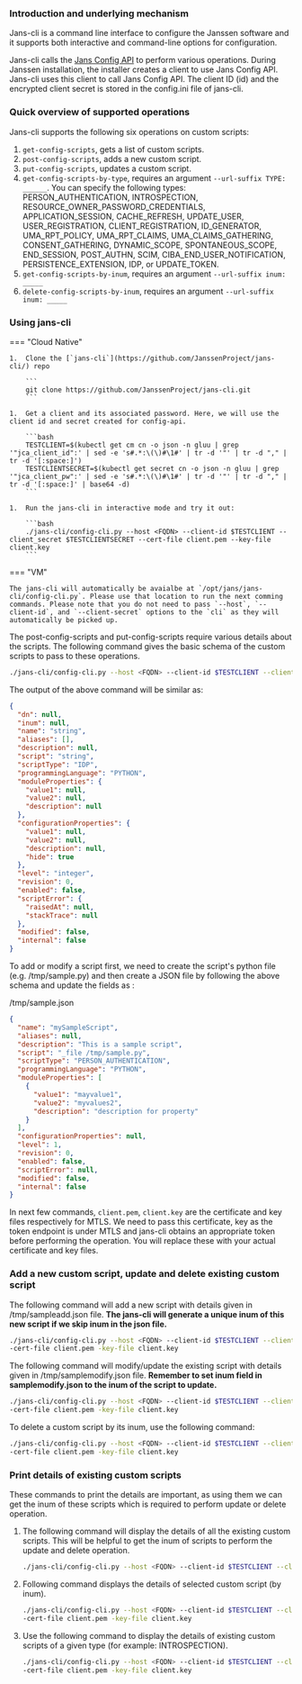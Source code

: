 ### Introduction and underlying mechanism
Jans-cli is a command line interface to configure the Janssen software and it supports both interactive and command-line options for configuration. 

Jans-cli calls the [Jans Config API](https://github.com/JanssenProject/jans-config-api) to perform various operations. During Janssen installation, the installer creates a client to use Jans Config API. Jans-cli uses this client to call Jans Config API. The client ID (id) and the encrypted client secret is stored in the config.ini file of jans-cli. 

### Quick overview of supported operations 
  
Jans-cli supports the following six operations on custom scripts: 

1. `get-config-scripts`, gets a list of custom scripts.
2. `post-config-scripts`, adds a new custom script.
3. `put-config-scripts`, updates a custom script.
4. `get-config-scripts-by-type`, requires an argument `--url-suffix TYPE: ______`.  You can specify the following types: PERSON_AUTHENTICATION, INTROSPECTION, RESOURCE_OWNER_PASSWORD_CREDENTIALS, APPLICATION_SESSION, CACHE_REFRESH, UPDATE_USER, USER_REGISTRATION, CLIENT_REGISTRATION, ID_GENERATOR, UMA_RPT_POLICY, UMA_RPT_CLAIMS, UMA_CLAIMS_GATHERING, CONSENT_GATHERING, DYNAMIC_SCOPE, SPONTANEOUS_SCOPE, END_SESSION, POST_AUTHN, SCIM, CIBA_END_USER_NOTIFICATION, PERSISTENCE_EXTENSION, IDP, or UPDATE_TOKEN. 
5. `get-config-scripts-by-inum`, requires an argument `--url-suffix inum: _____`
6. `delete-config-scripts-by-inum`, requires an argument `--url-suffix inum: _____`

### Using jans-cli

=== "Cloud Native"

    1.  Clone the [`jans-cli`](https://github.com/JanssenProject/jans-cli/) repo 
    
        ```
        git clone https://github.com/JanssenProject/jans-cli.git
        ```
    
    1.  Get a client and its associated password. Here, we will use the client id and secret created for config-api.
       
        ```bash
        TESTCLIENT=$(kubectl get cm cn -o json -n gluu | grep '"jca_client_id":' | sed -e 's#.*:\(\)#\1#' | tr -d '"' | tr -d "," | tr -d '[:space:]')
        TESTCLIENTSECRET=$(kubectl get secret cn -o json -n gluu | grep '"jca_client_pw":' | sed -e 's#.*:\(\)#\1#' | tr -d '"' | tr -d "," | tr -d '[:space:]' | base64 -d)
        ```
                
    1.  Run the jans-cli in interactive mode and try it out: 
       
        ```bash
        ./jans-cli/config-cli.py --host <FQDN> --client-id $TESTCLIENT --client_secret $TESTCLIENTSECRET --cert-file client.pem --key-file client.key
        ```
        
=== "VM"
 
    The jans-cli will automatically be avaialbe at `/opt/jans/jans-cli/config-cli.py`. Please use that location to run the next comming commands. Please note that you do not need to pass `--host`, `--client-id`, and `--client-secret` options to the `cli` as they will automatically be picked up. 
    
The post-config-scripts and put-config-scripts require various details about the scripts. The following command gives the basic schema of the custom scripts to pass to these operations. 

```bash
./jans-cli/config-cli.py --host <FQDN> --client-id $TESTCLIENT --client_secret $TESTCLIENTSECRET --schema /components/schemas/CustomScript 
```

The output of the above command will be similar as: 

```json
{
  "dn": null,
  "inum": null,
  "name": "string",
  "aliases": [],
  "description": null,
  "script": "string",
  "scriptType": "IDP",
  "programmingLanguage": "PYTHON",
  "moduleProperties": {
    "value1": null,
    "value2": null,
    "description": null
  },
  "configurationProperties": {
    "value1": null,
    "value2": null,
    "description": null,
    "hide": true
  },
  "level": "integer",
  "revision": 0,
  "enabled": false,
  "scriptError": {
    "raisedAt": null,
    "stackTrace": null
  },
  "modified": false,
  "internal": false
}
```

To add or modify a script first, we need to create the script's python file (e.g. /tmp/sample.py) and then create a JSON file by following the above schema and update the fields as :

/tmp/sample.json
```json
{
  "name": "mySampleScript",
  "aliases": null,
  "description": "This is a sample script",
  "script": "_file /tmp/sample.py",
  "scriptType": "PERSON_AUTHENTICATION",
  "programmingLanguage": "PYTHON",
  "moduleProperties": [
    {
      "value1": "mayvalue1",
      "value2": "myvalues2",
      "description": "description for property"
    }
  ],
  "configurationProperties": null,
  "level": 1,
  "revision": 0,
  "enabled": false,
  "scriptError": null,
  "modified": false,
  "internal": false
}
```

In next few commands, `client.pem`, `client.key` are the certificate and key files respectively for MTLS. We need to pass this certificate, key as the token endpoint is under MTLS and jans-cli obtains an appropriate token before performing the operation. You will replace these with your actual certificate and key files. 

### Add a new custom script, update and delete existing custom script

The following command will add a new script with details given in /tmp/sampleadd.json file. __The jans-cli will generate a unique inum of this new script if we skip inum in the json file.__
 
```bash 
./jans-cli/config-cli.py --host <FQDN> --client-id $TESTCLIENT --client_secret $TESTCLIENTSECRET --operation-id post-config-scripts --data /tmp/sampleadd.json \
-cert-file client.pem -key-file client.key
```

The following command will modify/update the existing script with details given in /tmp/samplemodify.json file. __Remember to set inum field in samplemodify.json to the inum of the script to update.__ 

```bash 
./jans-cli/config-cli.py --host <FQDN> --client-id $TESTCLIENT --client_secret $TESTCLIENTSECRET --operation-id put-config-scripts --data /tmp/samplemodify.json \
-cert-file client.pem -key-file client.key
```

To delete a custom script by its inum, use the following command: 

```bash
./jans-cli/config-cli.py --host <FQDN> --client-id $TESTCLIENT --client_secret $TESTCLIENTSECRET --operation-id delete-config-scripts-by-inum --url-suffix inum:HKM-TEST \
-cert-file client.pem -key-file client.key
```

### Print details of existing custom scripts

These commands to print the details are important, as using them we can get the inum of these scripts which is required to perform update or delete operation.

1.  The following command will display the details of all the existing custom scripts. This will be helpful to get the inum of scripts to perform the update and delete operation.
 
    ```bash
    ./jans-cli/config-cli.py --host <FQDN> --client-id $TESTCLIENT --client_secret $TESTCLIENTSECRET --operation-id get-config-scripts -cert-file client.pem -key-file client.key
    ```

1.  Following command displays the details of selected custom script (by inum). 

    ```bash 
    ./jans-cli/config-cli.py --host <FQDN> --client-id $TESTCLIENT --client_secret $TESTCLIENTSECRET --operation-id get-config-scripts-by-inum --url-suffix inum:_____  \
    -cert-file client.pem -key-file client.key
    ```

1.  Use the following command to display the details of existing custom scripts of a given type (for example: INTROSPECTION).
 
    ```bash
    ./jans-cli/config-cli.py --host <FQDN> --client-id $TESTCLIENT --client_secret $TESTCLIENTSECRET --operation-id get-config-scripts-by-type --url-suffix type:INTROSPECTION \
    -cert-file client.pem -key-file client.key
    ```

